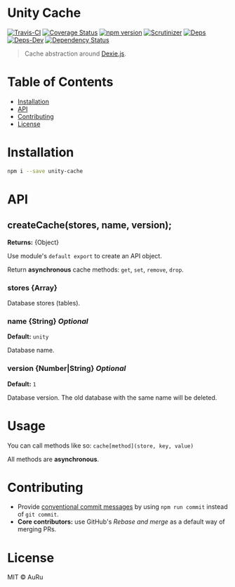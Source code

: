 # Unity Cache

[![Travis-CI](https://api.travis-ci.org/auru/unity-cache.svg?branch=master)](https://travis-ci.org/auru/unity-cache)
[![Coverage Status](https://coveralls.io/repos/github/auru/unity-cache/badge.svg?branch=master)](https://coveralls.io/github/auru/unity-cache?branch=master)
[![npm version](https://badge.fury.io/js/unity-cache.svg)](https://badge.fury.io/js/unity-cache)
[![Scrutinizer](https://scrutinizer-ci.com/g/auru/unity-cache/badges/quality-score.png?b=master)](https://scrutinizer-ci.com/g/auru/unity-cache/)
[![Deps](https://david-dm.org/auru/unity-cache/status.svg)](https://david-dm.org/auru/unity-cache)
[![Deps-Dev](https://david-dm.org/auru/unity-cache/dev-status.svg)](https://david-dm.org/auru/unity-cache)
[![Dependency Status](https://dependencyci.com/github/auru/unity-cache/badge)](https://dependencyci.com/github/auru/unity-cache)

> Cache abstraction around [Dexie.js](https://github.com/dfahlander/Dexie.js).

# Table of Contents
  * [Installation](#installation)
  * [API](#api)
  * [Contributing](#contributing)
  * [License](#license)

# Installation

```bash
npm i --save unity-cache
```

# API

## createCache(stores, name, version);

**Returns:** {Object}

Use module's `default export` to create an API object.

Return **asynchronous** cache methods: `get`, `set`, `remove`, `drop`.

### stores {Array}

Database stores (tables).

### name {String} *Optional*
**Default:** `unity`

Database name.

### version {Number|String} *Optional*
**Default:** `1`

Database version. The old database with the same name will be deleted.

# Usage

You can call methods like so: ```cache[method](store, key, value)```

All methods are **asynchronous**.

# Contributing

* Provide [conventional commit messages](https://github.com/conventional-changelog/conventional-changelog-angular/blob/master/convention.md) by using `npm run commit` instead of `git commit`.
* **Core contributors:** use GitHub's *Rebase and merge* as a default way of merging PRs.

# License
MIT © AuRu
